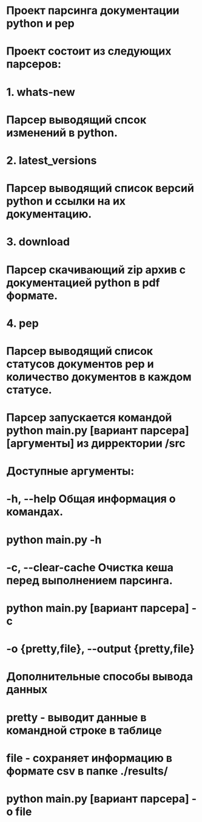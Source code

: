 # Проект парсинга документации python и pep
# Проект состоит из следующих парсеров:
# 1. whats-new
# Парсер выводящий спсок изменений в python.
# 2. latest_versions 
# Парсер выводящий список версий python и ссылки на их документацию.
# 3. download
# Парсер скачивающий zip архив с документацией python в pdf формате.
# 4. pep 
# Парсер выводящий список статусов документов pep и количество документов в каждом статусе.
# 
# Парсер запускается командой python main.py [вариант парсера] [аргументы] из дирректории /src
# 
# Доступные аргументы:
# -h, --help Общая информация о командах.
# python main.py -h
#
# -c, --clear-cache Очистка кеша перед выполнением парсинга.
# python main.py [вариант парсера] -c
#
# -o {pretty,file}, --output {pretty,file}
# Дополнительные способы вывода данных
# pretty - выводит данные в командной строке в таблице
# file - сохраняет информацию в формате csv в папке ./results/
# python main.py [вариант парсера] -o file
